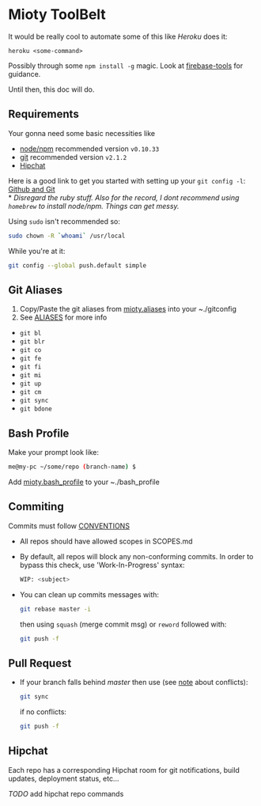 # Mioty ToolBelt

It would be really cool to automate some of this like *Heroku* does it:

    heroku <some-command>

Possibly through some `npm install -g` magic. Look at [firebase-tools](https://github.com/firebase/firebase-tools) for guidance.

Until then, this doc will do.

## Requirements

Your gonna need some basic necessities like 

* [node/npm](http://nodejs.org/) recommended version `v0.10.33`
* [git](http://git-scm.com/) recommended version `v2.1.2`
* [Hipchat](https://www.hipchat.com/downloads)

Here is a good link to get you started with setting up your `git config -l`:
[Github and Git](http://burnedpixel.com/blog/beginners-setup-guide-for-ruby-node-git-github-on-your-mac/)               
\* *Disregard the ruby stuff. Also for the record, I dont recommend using `homebrew` to install node/npm. Things can get messy.*

Using `sudo` isn't recommended so:
```sh
sudo chown -R `whoami` /usr/local
```

While you're at it:
```sh
git config --global push.default simple
```

## Git Aliases

1. Copy/Paste the git aliases from [mioty.aliases](https://github.com/Mioty/toolbelt/blob/master/mioty.aliases) into your ~./gitconfig
2. See [ALIASES](https://github.com/Mioty/toolbelt/blob/master/ALIASES.md) for more info

- `git bl`
- `git blr`
- `git co`
- `git fe`
- `git fi`
- `git mi`
- `git up`
- `git cm`
- `git sync`
- `git bdone`

## Bash Profile 

Make your prompt look like:

```bash
me@my-pc ~/some/repo (branch-name) $
```

Add [mioty.bash_profile](https://github.com/Mioty/toolbelt/blob/master/mioty.bash_profile) to your ~./bash_profile

## Commiting 

Commits must follow [CONVENTIONS](https://github.com/Mioty/toolbelt/blob/master/CONVENTIONS.md)

- All repos should have allowed scopes in SCOPES.md
- By default, all repos will block any non-conforming commits. In order to bypass this check, use 'Work-In-Progress' syntax:

    ```sh
    WIP: <subject>
    ```
    
- You can clean up commits messages with:

    ```sh
    git rebase master -i
    ```
    
    then using `squash` (merge commit msg) or `reword` followed with:
    
    ```sh
    git push -f
    ```

## Pull Request

- If your branch falls behind *master* then use (see [note](https://github.com/Mioty/toolbelt/blob/master/ALIASES.md#notes) about conflicts):

    ```sh
    git sync
    ```
    
    if no conflicts:
    
    ```sh
    git push -f
    ```

## Hipchat

Each repo has a corresponding Hipchat room for git notifications, build updates, deployment status, etc...

*TODO* add hipchat repo commands










